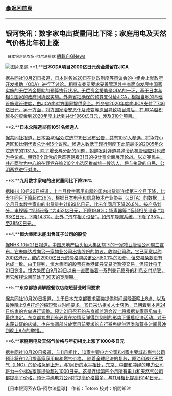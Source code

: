 ###  [:house:返回首頁](https://github.com/ourhimalayas/txt)
---


## 银河快讯：数字家电出货量同比下降；家庭用电及天然气价格比年初上涨
` 日本银河系农场-阿尔法星球` [轉載自GNews](https://gnews.org/zh-hans/1608540/)

![](https://assets.gnews.org/wp-content/uploads/2021/10/图片1-63.png)[图片来源](http://www.qicaihongqiao.com/)
**1.****日本ODA项目2000亿日元资金滞留在JICA**

[据共同社10月21日报道，日本财务省20日在财政制度等审议会的小组会上就政府开发援助（ODA）进行了讨论。相继有委员要求妥善管理外务省面向发展中国家实施的无偿资金援助的预算执行状况。无偿资金援助是ODA的一环，基于日本与相关国家的政府间协议实施。外务省把确保的预算支付给JICA，根据当地的基础设施建设进度，由JICA向对方国家提供资金。外务省2020年度向JICA支付了746亿日元。另一方面，对方国家治安恶化及政变等原因导致项目滞后，在JICA越积越多的资金到2020年度末达到共计1960亿日元，涉及310个项目。](https://tchina.kyodonews.net/news/2021/10/e7e3dcfd2ffb-oda2000jica.html)

**2.****日本众院选举有1051名候选人**

[据共同社报道，日本第49届众院选举19日发布公告，共有1051人参选，将争夺小选区和比例代表总计465个议席。候选人数低于现行制度下此前最少的2005年众院选举的1131人。除了增长与分配的问题，朝鲜发射弹道导弹令危机管理应对也成为争论点。朝野9个政党的党首等朝着31日的投计票全面展开论战。以立宪民主、共产两党为中心的在野党在逾210个小选区推举统一候选人，将与执政的自民、公明两党进行对决。](https://tchina.kyodonews.net/news/2021/10/e9523ae1e1f6-1051-.html)

**3.****九月数字家电的出货量同比下降26%**

[据NHK 10月20日报道，上个月数字家用电器的国内出货量连续第三个月下降，比去年同月下降超过26%，根据日本电子和信息技术产业协会（JEITA）的数据，上个月日本数字家电的出货量共计899亿日元，比去年同月下降26.8%。按产品划分，电视等 “视频设备 “为452亿日元，下降19.9%；扬声器等 “音频相关设备 “为63亿日元，下降14.3%。此外，”汽车相关设备”，如汽车导航系统，下降了35%，至385亿日元。](https://www3.nhk.or.jp/news/html/20211020/k10013315101000.html?utm_int=news-business_contents_list-items_010)

**4.****恒大集团未能出售其子公司的股份**

[据NHK 10月21日报道，中国房地产巨头恒大集团旗下的一家物业管理公司周三宣布，它未能达成向另一家物业公司出售股份的协议。收购公司称，它已同意以约200亿港元，或约2900亿日元的价格购买该公司50.1%的股份，但交易条款没有达成一致。由于谈判，恒大集团的股票在香港证券交易所暂停交易，但预计将于21日恢复。恒大集团自9月23日以来一直面临着一系列美元债券的利息支付期限，但它解释说目前处于30天的宽限期。](https://www3.nhk.or.jp/news/html/20211021/k10013315801000.html?utm_int=news-business_contents_list-items_004)

**5.****东京都协调解除餐饮店缩短营业时间要求**

[据共同社10月20日报道，关于日本东京都要求酒类提供时间最晚至晚上8点、以及最晚晚上9点打烊的缩短营业时间要求，19日采访相关人士获悉，已朝着到本月24日结束的方向进行调整。预计21日召开的东京都监测会议上将根据专家意见做出最终决定。东京都考虑到有必要在疫情反弹得到抑制的形势下重启经济活动，对于未获认证的店铺，也在协调部分放宽目前要求的自行避免提供酒类和营业时间最晚到晚上8点的举措。](https://tchina.kyodonews.net/news/2021/10/4d0128886053.html)

**6.****家庭用电及天然气价格与年初相比上涨了1000多日元**

[据共同社10月20日报道，与11月相比，10家主要电力公司和4家主要城市燃气公司预计将在12月提高家庭用电和燃气价格。 随着全球经济的复苏，原油和液化天然气（LNG）的价格急剧上升，与1月份的水平相比，东京、中部和冲绳的电力公司将为一个标准家庭提价超过1000日元。这是连续第四个月所有电力和天然气公司都提高了价格，预计冲绳电力公司将提高价格最多，与11月相比提高约141日元。](https://news.yahoo.co.jp/articles/9e30b20ae0ea37e478f19f1c4eb3840bacb9d8a6)

【日本银河系农场-阿尔法星球】
作者：Totoro
校对：帆間知津
